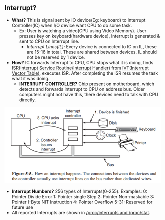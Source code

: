 ## Interrupt?
- **What?** This is signal sent by IO device(Eg: keyboard) to Interrupt Controller(IC) when I/O device want CPU to do some task. 
  - Ex: User is watching a video(CPU using Video Memory). User presses key on keyboard(hardware device), Interrupt is generated & sent to CPU on Interrupt line.
    - *Interrupt Lines(IL):* Every device is connected to IC on IL, these are 15-16 in total. These are shared between devices. IL should not be reserved by 1 device.
- **How?** IC forwards Interrupt to CPU, CPU stops what it is doing, finds [ISR(Interrupt Service Routine/Interrupt Handler)](ISR_Interrupt_Service_Routine.md) from [IVT(Interrupt Vector Table)](IVT_Interrupt_Vector_Table.md), executes ISR. After completing the ISR resumes the task what it was doing.
  - **INTERRUPT CONTROLLER?** Chip present on motherboard, which detects and forwards interrupt to CPU on address bus. Older computers might not have this, there devices need to talk with CPU directly.

<img src="./interrupt.PNG" width=500 />

- **Interrupt Numbers?** 256 types of Interrupts(0-255). Examples: 0: Pointer Divide Error    1: Pointer single Step    2: Pointer Non-maskable    3: Pointer I-Byte NIT Instruction    4: Pointer Overflow    5-31: Reserved for future use
- All reported Interrupts are shown in [/proc/interrupts and /proc/stat](Interrupts_Information.md).
